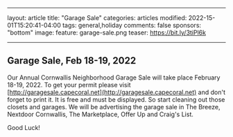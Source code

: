  ---
layout: article
title: "Garage Sale"
categories: articles
modified: 2022-15-01T15:20:41-04:00
tags: general,holiday
comments: false
sponsors: "bottom"
image:
  feature: garage-sale.png
  teaser: https://bit.ly/3tiPl6k

---

## Garage Sale, Feb 18-19, 2022

Our Annual Cornwallis Neighborhood Garage Sale will take place February 18-19, 2022.
To get your permit please visit [http://garagesale.capecoral.net](http://garagesale.capecoral.net) and don't forget to print it.  It is free and must be displayed.
So start cleaning out those closets and garages.  We will be advertising the garage sale in The Breeze, Nextdoor Cornwallis, The Marketplace, Offer Up and Craig's List.

Good Luck!
